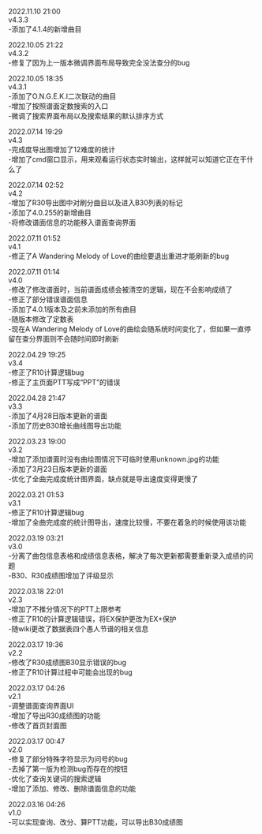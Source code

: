 2022.11.10 21:00  
v4.3.3  
-添加了4.1.4的新增曲目  

2022.10.05 21:22  
v4.3.2  
-修复了因为上一版本微调界面布局导致完全没法查分的bug  

2022.10.05 18:35  
v4.3.1  
-添加了O.N.G.E.K.I二次联动的曲目  
-增加了按照谱面定数搜索的入口  
-微调了搜索界面布局以及搜索结果的默认排序方式  

2022.07.14 19:29  
v4.3  
-完成度导出图增加了12难度的统计  
-增加了cmd窗口显示，用来观看运行状态实时输出，这样就可以知道它正在干什么了  

2022.07.14 02:52  
v4.2  
-增加了R30导出图中对刷分曲目以及进入B30列表的标记  
-添加了4.0.255的新增曲目  
-将修改谱面信息的功能移入谱面查询界面  

2022.07.11 01:52  
v4.1  
-修正了A Wandering Melody of Love的曲绘要退出重进才能刷新的bug  

2022.07.11 01:14  
v4.0  
-修改了修改谱面时，当前谱面成绩会被清空的逻辑，现在不会影响成绩了  
-修正了部分错误谱面信息  
-添加了4.0.1版本及之前未添加的所有曲目  
-随版本修改了定数表  
-现在A Wandering Melody of Love的曲绘会随系统时间变化了，但如果一直停留在查分界面则不会随时间即时刷新  

2022.04.29 19:25  
v3.4  
-修正了R10计算逻辑bug  
-修正了主页面PTT写成“PPT”的错误  

2022.04.28 21:47  
v3.3  
-添加了4月28日版本更新的谱面  
-添加了历史B30增长曲线图导出功能  

2022.03.23 19:00  
v3.2  
-增加了添加谱面时没有曲绘图情况下可临时使用unknown.jpg的功能  
-添加了3月23日版本更新的谱面  
-优化了全曲完成度统计图界面，缺点就是导出速度变得更慢了  

2022.03.21 01:53  
v3.1  
-修正了R10计算逻辑bug  
-增加了全曲完成度的统计图导出，速度比较慢，不要在着急的时候使用该功能  

2022.03.19 03:21  
v3.0  
-分离了曲包信息表格和成绩信息表格，解决了每次更新都需要重新录入成绩的问题  
-B30、R30成绩图增加了评级显示  

2022.03.18 22:01  
v2.3  
-增加了不推分情况下的PTT上限参考  
-修正了R10的计算逻辑错误，将EX保护更改为EX+保护  
-随wiki更改了数据表四个愚人节谱的相关信息  

2022.03.17 19:36  
v2.2  
-修改了R30成绩图B30显示错误的bug  
-修正了R10计算过程中可能会出现的bug  

2022.03.17 04:26  
v2.1  
-调整谱面查询界面UI  
-增加了导出R30成绩图的功能  
-修改了首页封面图  

2022.03.17 00:47  
v2.0  
-修复了部分特殊字符显示为问号的bug  
-去掉了第一版为检测bug而存在的按钮  
-优化了查询关键词的搜索逻辑  
-增加了添加、修改、删除谱面信息的功能  

2022.03.16 04:26  
v1.0  
-可以实现查询、改分、算PTT功能，可以导出B30成绩图  

